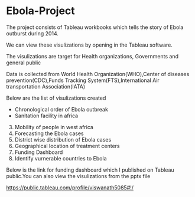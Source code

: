 # Ebola-Project

The project consists of Tableau workbooks which tells the story of Ebola outburst during 2014.

We can view these visulizations by opening in the Tableau software.

The visulizations are target for Health organizations, Governments and general public

Data is collected from World Health Organization(WHO),Center of diseases prevention(CDC),Funds Tracking System(FTS),International Air transportation Association(IATA)

Below are the list of visulizations created
- Chronological order of Ebola outbreak
- Sanitation facility in africa
3. Mobility of people in west africa
4. Forecasting the Ebola cases
5. District wise distribution of Ebola cases
6. Geographical location of treatment centers
7. Funding Dashboard
8. Identify vurnerable countries to Ebola

Below is the link for funding dashboard which I published on Tableau public.You can also view the visulizations from the pptx file

https://public.tableau.com/profile/viswanath5085#!/
